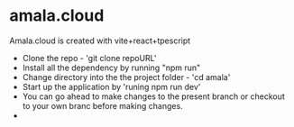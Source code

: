 # amala.cloud
Amala.cloud is created with vite+react+tpescript
* Clone the repo - 'git clone repoURL'
* Install all the dependency by running "npm run"
* Change directory into the the project folder - 'cd amala'
* Start up the application by 'runing npm run dev'
* You can go ahead to make changes to the present branch or checkout to your own branc before making changes.
* 
